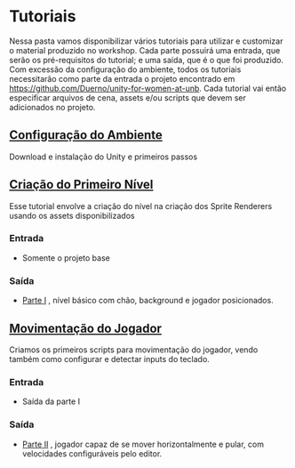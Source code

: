 # Tutoriais

Nessa pasta vamos disponibilizar vários tutoriais para utilizar e customizar o material produzido no workshop.
Cada parte possuirá uma entrada, que serão os pré-requisitos do tutorial; e uma saída, que é o que foi produzido.
Com excessão da configuração do ambiente, todos os tutoriais necessitarão como parte da entrada o projeto encontrado em https://github.com/Duerno/unity-for-women-at-unb.
Cada tutorial vai então especificar arquivos de cena, assets e/ou scripts que devem ser adicionados no projeto.

## [Configuração do Ambiente](./Ambiente.md)
  Download e instalação do Unity e primeiros passos
  
## [Criação do Primeiro Nível](./primeiroNivel.md)
  Esse tutorial envolve a criação do nível na criação dos Sprite Renderers usando os assets disponibilizados
  
### Entrada
  - Somente o projeto base
  
### Saída
  - [Parte I](https://github.com/Lizdtre/unity-for-women/tree/master/workshop/Assets/Part%20I) , nível básico com chão, background e jogador posicionados.

## [Movimentação do Jogador](./movimentoPlayer.md)

  Criamos os primeiros scripts para movimentação do jogador, vendo também como configurar e detectar inputs do teclado.

### Entrada
  - Saída da parte I
    
### Saída
  - [Parte II](https://github.com/Lizdtre/unity-for-women/tree/master/workshop/Assets/Part%20II) , jogador capaz de se mover horizontalmente e pular, com velocidades configuráveis pelo editor.

